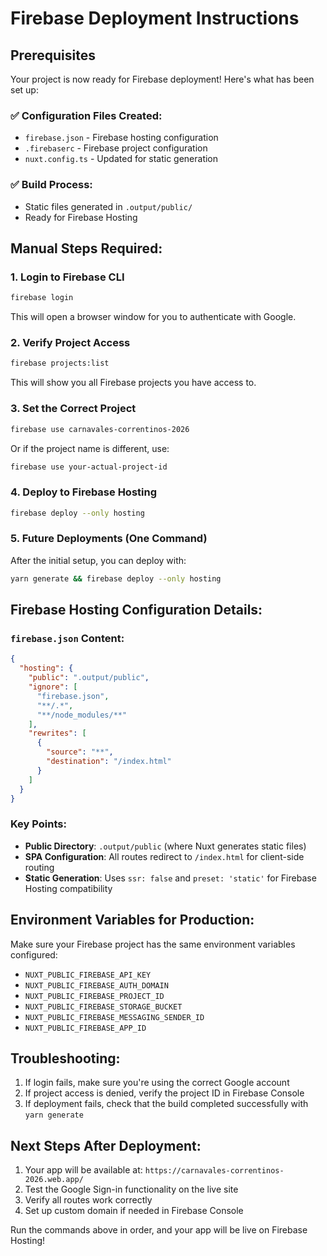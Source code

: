 # Firebase Deployment Instructions

## Prerequisites
Your project is now ready for Firebase deployment! Here's what has been set up:

### ✅ Configuration Files Created:
- `firebase.json` - Firebase hosting configuration
- `.firebaserc` - Firebase project configuration
- `nuxt.config.ts` - Updated for static generation

### ✅ Build Process:
- Static files generated in `.output/public/`
- Ready for Firebase Hosting

## Manual Steps Required:

### 1. Login to Firebase CLI
```bash
firebase login
```
This will open a browser window for you to authenticate with Google.

### 2. Verify Project Access
```bash
firebase projects:list
```
This will show you all Firebase projects you have access to.

### 3. Set the Correct Project
```bash
firebase use carnavales-correntinos-2026
```
Or if the project name is different, use:
```bash
firebase use your-actual-project-id
```

### 4. Deploy to Firebase Hosting
```bash
firebase deploy --only hosting
```

### 5. Future Deployments (One Command)
After the initial setup, you can deploy with:
```bash
yarn generate && firebase deploy --only hosting
```

## Firebase Hosting Configuration Details:

### `firebase.json` Content:
```json
{
  "hosting": {
    "public": ".output/public",
    "ignore": [
      "firebase.json",
      "**/.*",
      "**/node_modules/**"
    ],
    "rewrites": [
      {
        "source": "**",
        "destination": "/index.html"
      }
    ]
  }
}
```

### Key Points:
- **Public Directory**: `.output/public` (where Nuxt generates static files)
- **SPA Configuration**: All routes redirect to `/index.html` for client-side routing
- **Static Generation**: Uses `ssr: false` and `preset: 'static'` for Firebase Hosting compatibility

## Environment Variables for Production:
Make sure your Firebase project has the same environment variables configured:
- `NUXT_PUBLIC_FIREBASE_API_KEY`
- `NUXT_PUBLIC_FIREBASE_AUTH_DOMAIN`
- `NUXT_PUBLIC_FIREBASE_PROJECT_ID`
- `NUXT_PUBLIC_FIREBASE_STORAGE_BUCKET`
- `NUXT_PUBLIC_FIREBASE_MESSAGING_SENDER_ID`
- `NUXT_PUBLIC_FIREBASE_APP_ID`

## Troubleshooting:
1. If login fails, make sure you're using the correct Google account
2. If project access is denied, verify the project ID in Firebase Console
3. If deployment fails, check that the build completed successfully with `yarn generate`

## Next Steps After Deployment:
1. Your app will be available at: `https://carnavales-correntinos-2026.web.app/`
2. Test the Google Sign-in functionality on the live site
3. Verify all routes work correctly
4. Set up custom domain if needed in Firebase Console

Run the commands above in order, and your app will be live on Firebase Hosting!